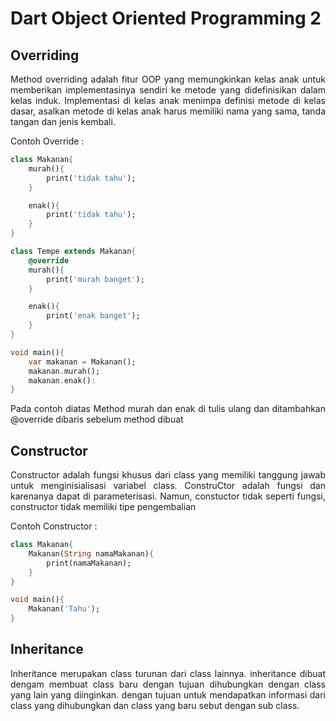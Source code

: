 # Dart Object Oriented Programming 2

## Overriding

<p align="justify">Method overriding adalah fitur OOP yang memungkinkan kelas anak untuk memberikan implementasinya sendiri ke metode yang didefinisikan dalam kelas induk. Implementasi di kelas anak menimpa definisi metode di kelas dasar, asalkan metode di kelas anak harus memiliki nama yang sama, tanda tangan dan jenis kembali.</p>

Contoh Override :

```dart
class Makanan{
    murah(){
        print('tidak tahu');
    }

    enak(){
        print('tidak tahu');
    }
}

class Tempe extends Makanan{
    @override
    murah(){
        print('murah banget');
    }

    enak(){
        print('enak banget');
    }
}

void main(){
    var makanan = Makanan();
    makanan.murah();
    makanan.enak():
}
```

<p align="justify">Pada contoh diatas Method murah dan enak di tulis ulang dan ditambahkan @override dibaris sebelum method dibuat</p>

## Constructor

<p align="justify">Constructor adalah fungsi khusus dari class yang memiliki tanggung jawab untuk menginisialisasi   variabel   class.  ConstruCtor   adalah   fungsi   dan karenanya   dapat   di parameterisasi. Namun, constuctor tidak seperti fungsi, constructor tidak memiliki tipe pengembalian </p>

Contoh Constructor :

```dart
class Makanan{
    Makanan(String namaMakanan){
        print(namaMakanan);
    }
}

void main(){
    Makanan('Tahu');
}
```

## Inheritance

<p align="justify"> Inheritance merupakan class turunan dari class lainnya. inheritance dibuat dengam membuat class baru dengan tujuan dihubungkan dengan class yang lain yang diinginkan. dengan tujuan untuk mendapatkan informasi dari class yang dihubungkan dan class yang baru sebut dengan sub class.</p>
